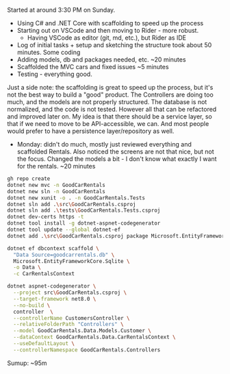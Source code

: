 Started at around 3:30 PM on Sunday.
- Using C# and .NET Core with scaffolding to speed up the process
- Starting out on VSCode and then moving to Rider - more robust.
  - Having VSCode as editor (git, md, etc.), but Rider as IDE
- Log of initial tasks + setup and sketching the structure took about 50 minutes.
Some coding
- Adding models, db and packages needed, etc. ~20 minutes
- Scaffolded the MVC cars and fixed issues ~5 minutes
- Testing - everything good.

Just a side note: the scaffolding is great to speed up the process, but it's not the best way to build a "good" product.
The Controllers are doing too much, and the models are not properly structured. The database is not normalized, and the code is not tested.
However all that can be refactored and improved later on.
My idea is that there should be a service layer, so that if we need to move to be API-accessible, we can.
And most people would prefer to have a persistence layer/repository as well.

- Monday: didn't do much, mostly just reviewed everything and scaffolded Rentals. Also noticed the screens are not that nice, but not the focus. Changed the models a bit - I don't know what exactly I want for the rentals. ~20 minutes



```bash
gh repo create
dotnet new mvc -n GoodCarRentals
dotnet new sln -n GoodCarRentals
dotnet new xunit -o . -n GoodCarRentals.Tests
dotnet sln add .\src\GoodCarRentals.csproj
dotnet sln add .\tests\GoodCarRentals.Tests.csproj
dotnet dev-certs https -t
dotnet tool install -g dotnet-aspnet-codegenerator
dotnet tool update --global dotnet-ef
dotnet add .\src\GoodCarRentals.csproj package Microsoft.EntityFrameworkCore.Sqlite

dotnet ef dbcontext scaffold \
  "Data Source=goodcarrentals.db" \
  Microsoft.EntityFrameworkCore.Sqlite \
  -o Data \
  -c CarRentalsContext

dotnet aspnet-codegenerator \
  --project src\GoodCarRentals.csproj \
  --target-framework net8.0 \
  --no-build \
  controller  \
  --controllerName CustomersController \
  --relativeFolderPath "Controllers" \
  --model GoodCarRentals.Data.Models.Customer \
  --dataContext GoodCarRentals.Data.CarRentalsContext \
  --useDefaultLayout \
  --controllerNamespace GoodCarRentals.Controllers
```
Sumup: ~95m
